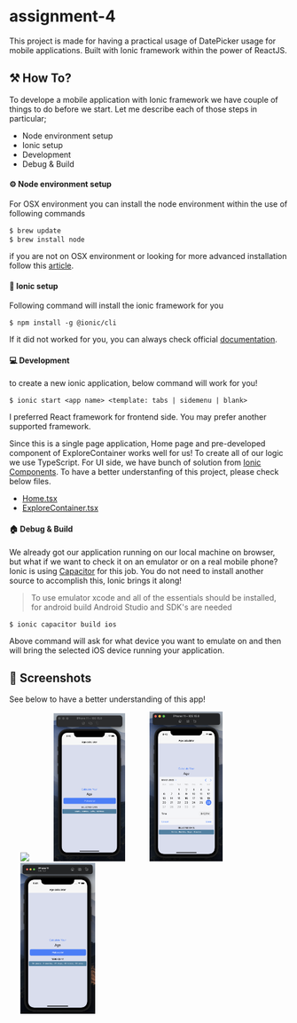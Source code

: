 # assignment-4
This project is made for having a practical usage of DatePicker usage for mobile applications. Built with Ionic framework within the power of ReactJS.

## ⚒ How To?

To develope a mobile application with Ionic framework we have couple of things to do before we start. Let me describe each of those steps in particular;
 - Node environment setup
 - Ionic setup
 - Development
 - Debug & Build

#### ⚙️ Node environment setup
For OSX environment you can install the node environment within the use of following commands
```
$ brew update
$ brew install node
```
if you are not on OSX environment or looking for more advanced installation follow this [article](https://www.newline.co/@Adele/how-to-install-nodejs-and-npm-on-macos--22782681).

#### 🧾 Ionic setup

Following command will install the ionic framework for you
```
$ npm install -g @ionic/cli
```
If it did not worked for you, you can always check official [documentation](https://ionicframework.com/docs/intro/cli).

#### 💻 Development

to create a new ionic application, below command will work for you!
```
$ ionic start <app name> <template: tabs | sidemenu | blank>
```

I preferred React framework for frontend side. You may prefer another supported framework.

Since this is a single page application, Home page and pre-developed component of ExploreContainer works well for us! To create all of our logic we use TypeScript. For UI side, we have bunch of solution from [Ionic Components](https://ionicframework.com/docs/components). To have a better understanfing of this project, please check below files. 

- [Home.tsx](https://github.com/mu-se373-200704011/assignment-4/blob/67ded0885033c7c4a736c6a9471169dfdf66980f/DatePicker/src/pages/Home.tsx#L14)
- [ExploreContainer.tsx](https://github.com/mu-se373-200704011/assignment-4/blob/main/DatePicker/src/components/ExploreContainer.tsx)

#### 🏠 Debug & Build
We already got our application running on our local machine on browser, but what if we want to check it on an emulator or on a real mobile phone? Ionic is using [Capacitor](https://capacitorjs.com/) for this job. You do not need to install another source to accomplish this, Ionic brings it along!

> To use emulator xcode and all of the essentials should be installed, for android build Android Studio and SDK's are needed

```
$ ionic capacitor build ios
```

Above command will ask for what device you want to emulate on and then will bring the selected iOS device running your application.


## 📸 Screenshots 
See below to have a better understanding of this app!

<p float="left">
  <img src="DatePicker/README_/emulator.gif" width="120" hspace="20"/>
  <img src="DatePicker/README_/image1.png"   width="129" hspace="20"/>
  <img src="DatePicker/README_/image2.png"   width="132" hspace="20"/>
  <img src="DatePicker/README_/image3.png"   width="135" hspace="20"/>
</p>
